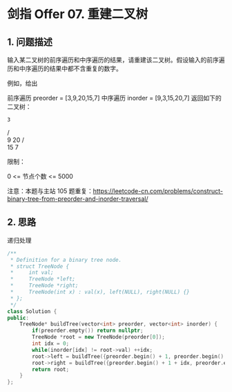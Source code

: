 # 剑指 Offer 07. 重建二叉树

>

## 1. 问题描述

输入某二叉树的前序遍历和中序遍历的结果，请重建该二叉树。假设输入的前序遍历和中序遍历的结果中都不含重复的数字。

 

例如，给出

前序遍历 preorder = [3,9,20,15,7]
中序遍历 inorder = [9,3,15,20,7]
返回如下的二叉树：

    3
   / \
  9  20
    /  \
   15   7
 

限制：

0 <= 节点个数 <= 5000

 

注意：本题与主站 105 题重复：https://leetcode-cn.com/problems/construct-binary-tree-from-preorder-and-inorder-traversal/


## 2. 思路

递归处理

```cpp
/**
 * Definition for a binary tree node.
 * struct TreeNode {
 *     int val;
 *     TreeNode *left;
 *     TreeNode *right;
 *     TreeNode(int x) : val(x), left(NULL), right(NULL) {}
 * };
 */
class Solution {
public:
    TreeNode* buildTree(vector<int> preorder, vector<int> inorder) {
        if(preorder.empty()) return nullptr;
        TreeNode *root = new TreeNode(preorder[0]);
        int idx = 0;
        while(inorder[idx] != root->val) ++idx;
        root->left = buildTree({preorder.begin() + 1, preorder.begin() + 1 + idx}, {inorder.begin(), inorder.begin() + idx});
        root->right = buildTree({preorder.begin() + 1 + idx, preorder.end()}, {inorder.begin() + idx + 1, inorder.end()});
        return root;
    }
};
```